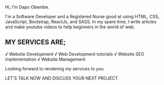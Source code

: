 Hi, I’m Dapo Obembe.

I'm a Software Developer and a Registered Nurse good at using HTML, CSS, JavaScript, Bootstrap, ReactJs, and SASS. In my spare time, I write articles and make youtube videos to help beginners in the world of web.


## MY SERVICES ARE; 
√ Website Development
√ Web Development tutorials 
√ Website SEO implementation 
√ Website Management 

Looking forward to rendering my services to you. 

LET'S TALK NOW AND DISCUSS YOUR NEXT PROJECT.
<!---
Dapo-Obembe/Dapo-Obembe is a ✨ special ✨ repository because its `README.md` (this file) appears on your GitHub profile.
You can click the Preview link to take a look at your changes.
--->
